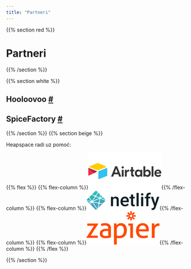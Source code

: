 ```yaml
---
title: "Partneri"
---
```


{{% section red %}}

# Partneri



{{% /section %}}

{{% section white %}}

## Hooloovoo [#](https://hooloovoo.rs)


## SpiceFactory [#](https://spicefactory.co)


{{% /section %}}
{{% section beige %}}

Heapspace radi uz pomoć:

{{% flex %}}
{{% flex-column %}}![](airtable.png){{% /flex-column %}}
{{% flex-column %}}![](netlify.png){{% /flex-column %}}
{{% flex-column %}}![](zapier.png){{% /flex-column %}}
{{% /flex %}}

{{% /section %}}